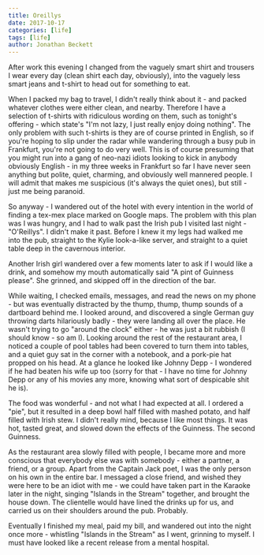 ```yaml
---
title: Oreillys
date: 2017-10-17
categories: [life]
tags: [life]
author: Jonathan Beckett
---
```


After work this evening I changed from the vaguely smart shirt and trousers I wear every day (clean shirt each day, obviously), into the vaguely less smart jeans and t-shirt to head out for something to eat.

When I packed my bag to travel, I didn't really think about it - and packed whatever clothes were either clean, and nearby. Therefore I have a selection of t-shirts with ridiculous wording on them, such as tonight's offering - which state's "I'm not lazy, I just really enjoy doing nothing". The only problem with such t-shirts is they are of course printed in English, so if you're hoping to slip under the radar while wandering through a busy pub in Frankfurt, you're not going to do very well. This is of course presuming that you might run into a gang of neo-nazi idiots looking to kick in anybody obviously English - in my three weeks in Frankfurt so far I have never seen anything but polite, quiet, charming, and obviously well mannered people. I will admit that makes me suspicious (it's always the quiet ones), but still - just me being paranoid.

So anyway - I wandered out of the hotel with every intention in the world of finding a tex-mex place marked on Google maps. The problem with this plan was I was hungry, and I had to walk past the Irish pub I visited last night - "O'Reillys". I didn't make it past. Before I knew it my legs had walked me into the pub, straight to the Kylie look-a-like server, and straight to a quiet table deep in the cavernous interior.

Another Irish girl wandered over a few moments later to ask if I would like a drink, and somehow my mouth automatically said "A pint of Guinness please". She grinned, and skipped off in the direction of the bar.

While waiting, I checked emails, messages, and read the news on my phone - but was eventually distracted by the thump, thump, thump sounds of a dartboard behind me. I looked around, and discovered a single German guy throwing darts hilariously badly - they were landing all over the place. He wasn't trying to go "around the clock" either - he was just a bit rubbish (I should know - so am I). Looking around the rest of the restaurant area, I noticed a couple of pool tables had been covered to turn them into tables, and a quiet guy sat in the corner with a notebook, and a pork-pie hat propped on his head. At a glance he looked like Johnny Depp - I wondered if he had beaten his wife up too (sorry for that - I have no time for Johnny Depp or any of his movies any more, knowing what sort of despicable shit he is).

The food was wonderful - and not what I had expected at all. I ordered a "pie", but it resulted in a deep bowl half filled with mashed potato, and half filled with Irish stew. I didn't really mind, because I like most things. It was hot, tasted great, and slowed down the effects of the Guinness. The second Guinness.

As the restaurant area slowly filled with people, I became more and more conscious that everybody else was with somebody - either a partner, a friend, or a group. Apart from the Captain Jack poet, I was the only person on his own in the entire bar. I messaged a close friend, and wished they were here to be an idiot with me - we could have taken part in the Karaoke later in the night, singing "Islands in the Stream" together, and brought the house down. The clientelle would have lined the drinks up for us, and carried us on their shoulders around the pub. Probably.

Eventually I finished my meal, paid my bill, and wandered out into the night once more - whistling "Islands in the Stream" as I went, grinning to myself. I must have looked like a recent release from a mental hospital.